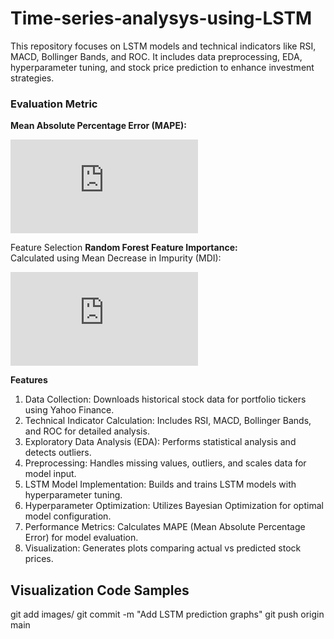 
# Time-series-analysys-using-LSTM
This repository focuses on LSTM models and technical indicators like RSI, MACD, Bollinger Bands, and ROC. It includes data preprocessing, EDA, hyperparameter tuning, and stock price prediction to enhance investment strategies.

### Evaluation Metric
**Mean Absolute Percentage Error (MAPE):**


![MAPE Formula](https://latex.codecogs.com/png.latex?%5Ctext%7BMAPE%7D%20%3D%20%5Cfrac%7B100%5C%25%7D%7Bn%7D%20%5Csum_%7Bi%3D1%7D%5En%20%5Cleft%7C%20%5Cfrac%7By_i%20-%20%5Chat%7By%7D_i%7D%7By_i%7D%20%5Cright%7C)

Feature Selection 
**Random Forest Feature Importance:**  
Calculated using Mean Decrease in Impurity (MDI):


![Feature Importance Formula](https://latex.codecogs.com/png.latex?%5Ctext%7BImportance%7D_j%20%3D%20%5Cfrac%7B1%7D%7BN%7D%20%5Csum_%7Bt%3D1%7D%5EN%20%5CDelta%5Ctext%7BImpurity%7D_t%5E%7B(j)%7D)




**Features**
1. Data Collection: Downloads historical stock data for portfolio tickers using Yahoo Finance.
2. Technical Indicator Calculation: Includes RSI, MACD, Bollinger Bands, and ROC for detailed analysis.
3. Exploratory Data Analysis (EDA): Performs statistical analysis and detects outliers.
4. Preprocessing: Handles missing values, outliers, and scales data for model input.
5. LSTM Model Implementation: Builds and trains LSTM models with hyperparameter tuning.
6. Hyperparameter Optimization: Utilizes Bayesian Optimization for optimal model configuration.
7. Performance Metrics: Calculates MAPE (Mean Absolute Percentage Error) for model evaluation.
8. Visualization: Generates plots comparing actual vs predicted stock prices.



## Visualization Code Samples
git add images/
git commit -m "Add LSTM prediction graphs"
git push origin main

